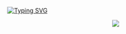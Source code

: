 [![Typing SVG](https://readme-typing-svg.demolab.com?font=Fira+Code&pause=1000&width=435&lines=usthooz)](https://git.io/typing-svg)

<!--

**Here are some ideas to get you started:**

🙋‍♀️ A short introduction - what is your organization all about?
🌈 Contribution guidelines - how can the community get involved?
👩‍💻 Useful resources - where can the community find your docs? Is there anything else the community should know?
🍿 Fun facts - what does your team eat for breakfast?
🧙 Remember, you can do mighty things with the power of [Markdown](https://docs.github.com/github/writing-on-github/getting-started-with-writing-and-formatting-on-github/basic-writing-and-formatting-syntax)
-->
<div align="center"> <img src="https://metrics.lecoq.io/usthooz?template=classic&config.timezone=Asia%2FShanghai"> </div>
